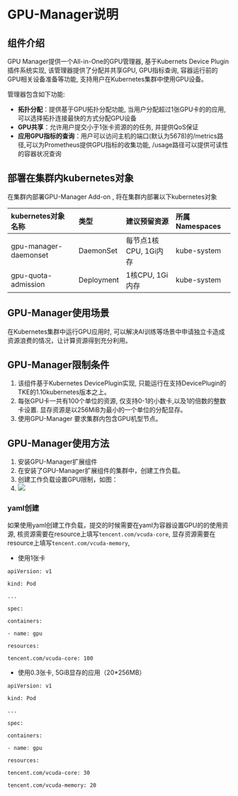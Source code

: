 # GPU-Manager说明

## 组件介绍

GPU Manager提供一个All-in-One的GPU管理器, 基于Kubernets Device Plugin插件系统实现, 该管理器提供了分配并共享GPU, GPU指标查询, 容器运行前的GPU相关设备准备等功能, 支持用户在Kubernetes集群中使用GPU设备。

管理器包含如下功能:

* **拓扑分配**：提供基于GPU拓扑分配功能, 当用户分配超过1张GPU卡的的应用, 可以选择拓扑连接最快的方式分配GPU设备
* **GPU共享**：允许用户提交小于1张卡资源的的任务, 并提供QoS保证
* **应用GPU指标的查询**：用户可以访问主机的端口\(默认为5678\)的/metrics路径,可以为Prometheus提供GPU指标的收集功能, /usage路径可以提供可读性的容器状况查询

## 部署在集群内kubernetes对象

在集群内部署GPU-Manager Add-on , 将在集群内部署以下kubernetes对象

| kubernetes对象名称 | 类型 | 建议预留资源 | 所属Namespaces |
| :--- | :--- | :--- | :--- |
| gpu-manager-daemonset | DaemonSet | 每节点1核CPU, 1Gi内存 | kube-system |
| gpu-quota-admission | Deployment | 1核CPU, 1Gi内存 | kube-system |

## GPU-Manager使用场景

在Kubernetes集群中运行GPU应用时, 可以解决AI训练等场景中申请独立卡造成资源浪费的情况，让计算资源得到充分利用。

## GPU-Manager限制条件

1. 该组件基于Kubernetes DevicePlugin实现, 只能运行在支持DevicePlugin的TKE的1.10kubernetes版本之上。
2. 每张GPU卡一共有100个单位的资源, 仅支持0-1的小数卡,以及1的倍数的整数卡设置. 显存资源是以256MiB为最小的一个单位的分配显存。
3. 使用GPU-Manager 要求集群内包含GPU机型节点。

## GPU-Manager使用方法

1. 安装GPU-Manager扩展组件
2. 在安装了GPU-Manager扩展组件的集群中，创建工作负载。
3. 创建工作负载设置GPU限制，如图：
4. ![](https://main.qcloudimg.com/raw/c06872ddc0fafbf92345c0d9f26e4ecd.png)

### yaml创建

如果使用yaml创建工作负载，提交的时候需要在yaml为容器设置GPU的的使用资源, 核资源需要在resource上填写`tencent.com/vcuda-core`, 显存资源需要在resource上填写`tencent.com/vcuda-memory`,

* 使用1张卡

```text
apiVersion: v1

kind: Pod

...

spec:

containers:

- name: gpu

resources:

tencent.com/vcuda-core: 100
```

* 使用0.3张卡, 5GiB显存的应用（20\*256MB）

```text
apiVersion: v1

kind: Pod

...

spec:

containers:

- name: gpu

resources:

tencent.com/vcuda-core: 30

tencent.com/vcuda-memory: 20
```

